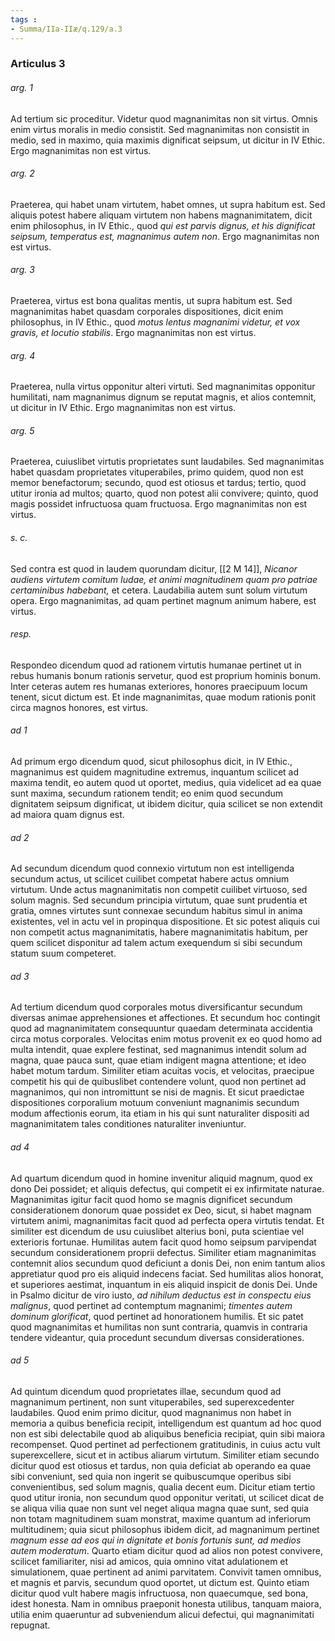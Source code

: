 ```yaml
---
tags : 
- Summa/IIa-IIæ/q.129/a.3
---
```


### Articulus 3

###### arg. 1
Ad tertium sic proceditur. Videtur quod magnanimitas non sit virtus. Omnis enim virtus moralis in medio consistit. Sed magnanimitas non consistit in medio, sed in maximo, quia maximis dignificat seipsum, ut dicitur in IV Ethic. Ergo magnanimitas non est virtus.

###### arg. 2
Praeterea, qui habet unam virtutem, habet omnes, ut supra habitum est. Sed aliquis potest habere aliquam virtutem non habens magnanimitatem, dicit enim philosophus, in IV Ethic., quod *qui est parvis dignus, et his dignificat seipsum, temperatus est, magnanimus autem non*. Ergo magnanimitas non est virtus.

###### arg. 3
Praeterea, virtus est bona qualitas mentis, ut supra habitum est. Sed magnanimitas habet quasdam corporales dispositiones, dicit enim philosophus, in IV Ethic., quod *motus lentus magnanimi videtur, et vox gravis, et locutio stabilis*. Ergo magnanimitas non est virtus.

###### arg. 4
Praeterea, nulla virtus opponitur alteri virtuti. Sed magnanimitas opponitur humilitati, nam magnanimus dignum se reputat magnis, et alios contemnit, ut dicitur in IV Ethic. Ergo magnanimitas non est virtus.

###### arg. 5
Praeterea, cuiuslibet virtutis proprietates sunt laudabiles. Sed magnanimitas habet quasdam proprietates vituperabiles, primo quidem, quod non est memor benefactorum; secundo, quod est otiosus et tardus; tertio, quod utitur ironia ad multos; quarto, quod non potest alii convivere; quinto, quod magis possidet infructuosa quam fructuosa. Ergo magnanimitas non est virtus.

###### s. c.
Sed contra est quod in laudem quorundam dicitur, [[2 M 14]], *Nicanor audiens virtutem comitum Iudae, et animi magnitudinem quam pro patriae certaminibus habebant,* et cetera. Laudabilia autem sunt solum virtutum opera. Ergo magnanimitas, ad quam pertinet magnum animum habere, est virtus.

###### resp.
Respondeo dicendum quod ad rationem virtutis humanae pertinet ut in rebus humanis bonum rationis servetur, quod est proprium hominis bonum. Inter ceteras autem res humanas exteriores, honores praecipuum locum tenent, sicut dictum est. Et inde magnanimitas, quae modum rationis ponit circa magnos honores, est virtus.

###### ad 1
Ad primum ergo dicendum quod, sicut philosophus dicit, in IV Ethic., magnanimus est quidem magnitudine extremus, inquantum scilicet ad maxima tendit, eo autem quod ut oportet, medius, quia videlicet ad ea quae sunt maxima, secundum rationem tendit; eo enim quod secundum dignitatem seipsum dignificat, ut ibidem dicitur, quia scilicet se non extendit ad maiora quam dignus est.

###### ad 2
Ad secundum dicendum quod connexio virtutum non est intelligenda secundum actus, ut scilicet cuilibet competat habere actus omnium virtutum. Unde actus magnanimitatis non competit cuilibet virtuoso, sed solum magnis. Sed secundum principia virtutum, quae sunt prudentia et gratia, omnes virtutes sunt connexae secundum habitus simul in anima existentes, vel in actu vel in propinqua dispositione. Et sic potest aliquis cui non competit actus magnanimitatis, habere magnanimitatis habitum, per quem scilicet disponitur ad talem actum exequendum si sibi secundum statum suum competeret.

###### ad 3
Ad tertium dicendum quod corporales motus diversificantur secundum diversas animae apprehensiones et affectiones. Et secundum hoc contingit quod ad magnanimitatem consequuntur quaedam determinata accidentia circa motus corporales. Velocitas enim motus provenit ex eo quod homo ad multa intendit, quae explere festinat, sed magnanimus intendit solum ad magna, quae pauca sunt, quae etiam indigent magna attentione; et ideo habet motum tardum. Similiter etiam acuitas vocis, et velocitas, praecipue competit his qui de quibuslibet contendere volunt, quod non pertinet ad magnanimos, qui non intromittunt se nisi de magnis. Et sicut praedictae dispositiones corporalium motuum conveniunt magnanimis secundum modum affectionis eorum, ita etiam in his qui sunt naturaliter dispositi ad magnanimitatem tales conditiones naturaliter inveniuntur.

###### ad 4
Ad quartum dicendum quod in homine invenitur aliquid magnum, quod ex dono Dei possidet; et aliquis defectus, qui competit ei ex infirmitate naturae. Magnanimitas igitur facit quod homo se magnis dignificet secundum considerationem donorum quae possidet ex Deo, sicut, si habet magnam virtutem animi, magnanimitas facit quod ad perfecta opera virtutis tendat. Et similiter est dicendum de usu cuiuslibet alterius boni, puta scientiae vel exterioris fortunae. Humilitas autem facit quod homo seipsum parvipendat secundum considerationem proprii defectus. Similiter etiam magnanimitas contemnit alios secundum quod deficiunt a donis Dei, non enim tantum alios appretiatur quod pro eis aliquid indecens faciat. Sed humilitas alios honorat, et superiores aestimat, inquantum in eis aliquid inspicit de donis Dei. Unde in Psalmo dicitur de viro iusto, *ad nihilum deductus est in conspectu eius malignus*, quod pertinet ad contemptum magnanimi; *timentes autem dominum glorificat*, quod pertinet ad honorationem humilis. Et sic patet quod magnanimitas et humilitas non sunt contraria, quamvis in contraria tendere videantur, quia procedunt secundum diversas considerationes.

###### ad 5
Ad quintum dicendum quod proprietates illae, secundum quod ad magnanimum pertinent, non sunt vituperabiles, sed superexcedenter laudabiles. Quod enim primo dicitur, quod magnanimus non habet in memoria a quibus beneficia recipit, intelligendum est quantum ad hoc quod non est sibi delectabile quod ab aliquibus beneficia recipiat, quin sibi maiora recompenset. Quod pertinet ad perfectionem gratitudinis, in cuius actu vult superexcellere, sicut et in actibus aliarum virtutum. Similiter etiam secundo dicitur quod est otiosus et tardus, non quia deficiat ab operando ea quae sibi conveniunt, sed quia non ingerit se quibuscumque operibus sibi convenientibus, sed solum magnis, qualia decent eum. Dicitur etiam tertio quod utitur ironia, non secundum quod opponitur veritati, ut scilicet dicat de se aliqua vilia quae non sunt vel neget aliqua magna quae sunt, sed quia non totam magnitudinem suam monstrat, maxime quantum ad inferiorum multitudinem; quia sicut philosophus ibidem dicit, ad magnanimum pertinet *magnum esse ad eos qui in dignitate et bonis fortunis sunt, ad medios autem moderatum*. Quarto etiam dicitur quod ad alios non potest convivere, scilicet familiariter, nisi ad amicos, quia omnino vitat adulationem et simulationem, quae pertinent ad animi parvitatem. Convivit tamen omnibus, et magnis et parvis, secundum quod oportet, ut dictum est. Quinto etiam dicitur quod vult habere magis infructuosa, non quaecumque, sed bona, idest honesta. Nam in omnibus praeponit honesta utilibus, tanquam maiora, utilia enim quaeruntur ad subveniendum alicui defectui, qui magnanimitati repugnat.

